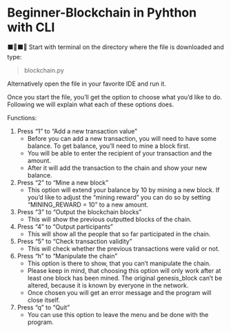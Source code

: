 # Beginner-Blockchain in Pyhthon with CLI
⬛️🔗⬛️🔗
Start with terminal on the directory where the file is downloaded and type: 
> blockchain.py

Alternatively open the file in your favorite IDE and run it.

Once you start the file, you’ll get the option to choose what you’d like to do. Following we will explain what each of these options does.

Functions: 
1. Press “1” to “Add a new transaction value”
   - Before you can add a new transaction, you will need to have some balance. To get balance, you’ll need to mine a block first. 
   - You will be able to enter the recipient of your transaction and the amount.
   - After it will add the transaction to the chain and show your new balance.
2. Press “2” to “Mine a new block”
   - This option will extend your balance by 10 by mining a new block. If you’d like to adjust the “mining reward” you can do so by setting “MINING_REWARD = 10” to a new amount.
3. Press “3” to “Output the blockchain blocks”
   - This will show the previous outputted blocks of the chain.
4. Press “4” to “Output participants”
   - This will show all the people that so far participated in the chain.
5. Press “5” to “Check transaction validity”
   - This will check whether the previous transactions were valid or not.
6. Press “h” to “Manipulate the chain”
   - This option is there to show, that you can’t manipulate the chain. 
   - Please keep in mind, that choosing this option will only work after at least one block has been mined. The original genesis_block can’t be altered, because it is known by everyone in the network. 
   - Once chosen you will get an error message and the program will close itself.
7. Press “q” to “Quit”
   - You can use this option to leave the menu and be done with the program. 

